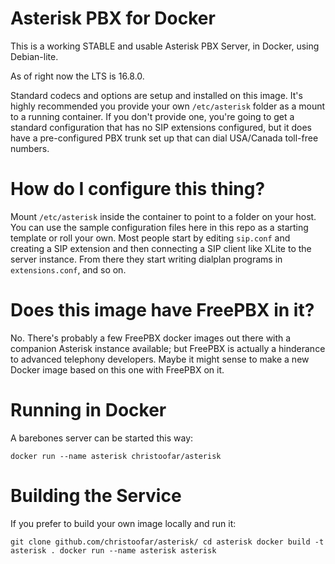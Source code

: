 # Asterisk PBX for Docker

This is a working STABLE and usable Asterisk PBX Server, in Docker, using Debian-lite.

As of right now the LTS is 16.8.0.

Standard codecs and options are setup and installed on this image.   It's highly recommended you provide your own ``/etc/asterisk`` folder as a mount to a running container.  If you don't provide one, you're going to get a standard configuration that has no SIP extensions configured, but it does have a pre-configured PBX trunk set up that can dial USA/Canada toll-free numbers.

# How do I configure this thing?

Mount ``/etc/asterisk`` inside the container to point to a folder on your host.   You can use the sample configuration files here in this repo as a starting template or roll your own.  Most people start by editing ``sip.conf`` and creating a SIP extension and then connecting a SIP client like XLite to the server instance.   From there they start writing dialplan programs in ``extensions.conf``, and so on.

# Does this image have FreePBX in it?

No.  There's probably a few FreePBX docker images out there with a companion Asterisk instance available; but FreePBX is actually a hinderance to advanced telephony developers.   Maybe it might sense to make a new Docker image based on this one with FreePBX on it.

# Running in Docker

A barebones server can be started this way:

``docker run --name asterisk christoofar/asterisk``

# Building the Service

If you prefer to build your own image locally and run it:

``
git clone github.com/christoofar/asterisk/
cd asterisk
docker build -t asterisk .
docker run --name asterisk asterisk
``
